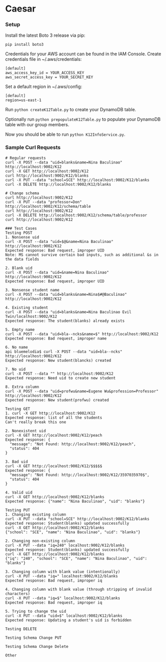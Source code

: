 # Caesar

### Setup

Install the latest Boto 3 release via pip:

```pip install boto3```

Credentials for your AWS account can be found in the IAM Console. Create credentials file in ~/.aws/credentials:

```
[default]
aws_access_key_id = YOUR_ACCESS_KEY
aws_secret_access_key = YOUR_SECRET_KEY
```

Set a default region in ~/.aws/config:

```
[default]
region=us-east-1
```

Run `python createK12Table.py` to create your DynamoDB table.

Optionally run `python prepopulateK12Table.py` to populate your DynamoDB table with our group members.

Now you should be able to run `python K12InfoService.py`.

### Sample Curl Requests
```
# Regular requests
curl -X POST --data "uid=blanks&name=Nina Baculinao" http://localhost:9002/K12
curl -X GET http://localhost:9002/K12
curl http://localhost:9002/K12/blanks
curl -X PUT --data "school=SCE" http://localhost:9002/K12/blanks
curl -X DELETE http://localhost:9002/K12/blanks 

# Change schema
curl http://localhost:9002/K12
curl -X PUT --data "professor=Don" http://localhost:9002/K12/schema/table
curl http://localhost:9002/K12
curl -X DELETE http://localhost:9002/K12/schema/table/professor
curl http://localhost:9002/K12
```

```
### Test Cases
Testing POST
1. Nonsense uid
curl -X POST --data "uid=$@&name=Nina Baculinao" http://localhost:9002/K12
Expected response: Bad request, improper UID
Note: MS cannot survive certain bad inputs, such as additional &s in the data fields

2. Blank uid
curl -X POST --data "uid=&name=Nina Baculinao" http://localhost:9002/K12
Expected response: Bad request, improper UID

3. Nonsense student name
curl -X POST --data "uid=blanks&name=Nina$#@Baculinao" http://localhost:9002/K12

4. Existing student
curl -X POST --data "uid=blanks&name=Nina Baculinao Evil Twin/localhost:9002/K12
Expected response: The student(blanks) already exists

5. Empty name
curl -X POST --data "uid=bla--ncks&name=$" http://localhost:9002/K12
Expected response: Bad request, improper name

6. No name
api bluemelodia$ curl -X POST --data "uid=bla--ncks" http://localhost:9002/K12
Expected response: New student(blancks) created

7. No uid
curl -X POST --data "" http://localhost:9002/K12
Expected response: Need uid to create new student

8. Extra column
curl -X POST --data "uid=profwu&name=Eugene Wu&profession=Professor" http://localhost:9002/K12
Expected response: New student(profwu) created

Testing GET
1. curl -X GET http://localhost:9002/K12
Expected response: list of all the students
Can't really break this one

2. Nonexistent uid
curl -X GET http://localhost:9002/K12/peach
Expected response: {
  "message": "Not Found: http://localhost:9002/K12/peach", 
  "status": 404
}

3. Bad uid
curl -X GET http://localhost:9002/K12/$$$$$
Expected response: {
  "message": "Not Found: http://localhost:9002/K12/3597035970$", 
  "status": 404
}

4. Valid uid 
curl -X GET http://localhost:9002/K12/blanks
Expected response: {"name": "Nina Baculinao", "uid": "blanks"}

Testing PUT
1. Changing existing column 
curl -X PUT --data "school=SCE" http://localhost:9002/K12/blanks
Expected response: Student(blanks) updated successfully
curl -X GET http://localhost:9002/K12/blanks
{"school": "SCE", "name": "Nina Baculinao", "uid": "blanks"}

2. Changing non-existing column
curl -X PUT --data "iq=240" localhost:9002/K12/blanks
Expected response: Student(blanks) updated successfully
curl -X GET http://localhost:9002/K12/blanks
{"iq": "240", "school": "SCE", "name": "Nina Baculinao", "uid": "blanks"}

3. Changing column with blank value (intentionally)
curl -X PUT --data "iq=" localhost:9002/K12/blanks
Expected response: Bad request, improper iq

4. Changing column with blank value (through stripping of invalid characters)
curl -X PUT --data "iq=$" localhost:9002/K12/blanks
Expected response: Bad request, improper iq

5. Trying to change the uid
curl -X PUT --data "uid=$" localhost:9002/K12/blanks
Expected response: Updating a student's uid is forbidden

Testing DELETE

Testing Schema Change PUT

Testing Schema Change Delete

Other


```
